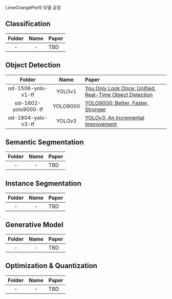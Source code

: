 LimeOrangePie의 모델 공장

## Classification
**Folder**|**Name**|**Paper**
:----:|:----:|:-----
-|-|TBD

## Object Detection
**Folder**|**Name**|**Paper**
:----:|:----:|:-----
od-1506-yolo-v1-tf|YOLOv1|[You Only Look Once: Unified, Real-Time Object Detection](https://arxiv.org/abs/1506.02640)
od-1602-yolo9000-tf|YOLO9000|[YOLO9000: Better, Faster, Stronger](https://arxiv.org/abs/1612.08242)
od-1804-yolo-v3-tf|YOLOv3|[YOLOv3: An Incremental Improvement](https://arxiv.org/abs/1804.02767)


## Semantic Segmentation
**Folder**|**Name**|**Paper**
:----:|:----:|:-----
-|-|TBD

## Instance Segmentation
**Folder**|**Name**|**Paper**
:----:|:----:|:-----
-|-|TBD

## Generative Model
**Folder**|**Name**|**Paper**
:----:|:----:|:-----
-|-|TBD

## Optimization & Quantization
**Folder**|**Name**|**Paper**
:----:|:----:|:-----
-|-|TBD